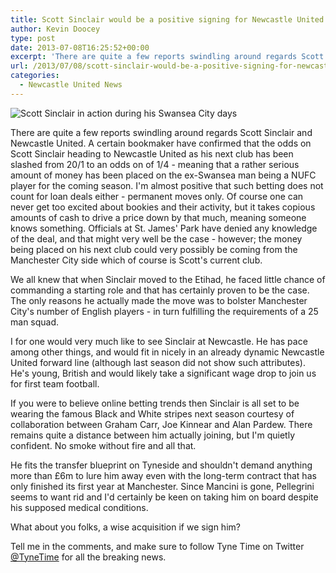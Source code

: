 ```yaml
---
title: Scott Sinclair would be a positive signing for Newcastle United
author: Kevin Doocey
type: post
date: 2013-07-08T16:25:52+00:00
excerpt: 'There are quite a few reports swindling around regards Scott Sinclair and Newcastle United. A certain bookmaker have confirmed that the odds on Scott Sinclair heading to Newcastle United as '
url: /2013/07/08/scott-sinclair-would-be-a-positive-signing-for-newcastle-united/
categories:
  - Newcastle United News
---
```


![Scott Sinclair in action during his Swansea City days](https://www.tynetime.com/wp-content/uploads/2013/07/Scott-Sinclair-NUFC.jpg "Sinclair - Would boost the number of English contingents on Tyneside")

There are quite a few reports swindling around regards Scott Sinclair and Newcastle United. A certain bookmaker have confirmed that the odds on Scott Sinclair heading to Newcastle United as his next club has been slashed from 20/1 to an odds on of 1/4 - meaning that a rather serious amount of money has been placed on the ex-Swansea man being a NUFC player for the coming season. I'm almost positive that such betting does not count for loan deals either - permanent moves only. Of course one can never get too excited about bookies and their activity, but it takes copious amounts of cash to drive a price down by that much, meaning someone knows something. Officials at St. James' Park have denied any knowledge of the deal, and that might very well be the case - however; the money being  placed on his next club could very possibly be coming from the Manchester City side which of course is Scott's current club.

We all knew that when Sinclair moved to the Etihad, he faced little chance of commanding a starting role and that has certainly proven to be the case. The only reasons he actually made the move was to bolster Manchester City's number of English players - in turn fulfilling the requirements of a 25 man squad.

I for one would very much like to see Sinclair at Newcastle. He has pace among other things, and would fit in nicely in an already dynamic Newcastle United forward line (although last season did not show such attributes). He's young, British and would likely take a significant wage drop to join us for first team football.

If you were to believe online betting trends then Sinclair is all set to be wearing the famous Black and White stripes next season courtesy of collaboration between Graham Carr, Joe Kinnear and Alan Pardew. There remains quite a distance between him actually joining, but I'm quietly confident. No smoke without fire and all that.

He fits the transfer blueprint on Tyneside and shouldn't demand anything more than £6m to lure him away even with the long-term contract that has only finished its first year at Manchester. Since Mancini is gone, Pellegrini seems to want rid and I'd certainly be keen on taking him on board despite his supposed medical conditions.

What about you folks, a wise acquisition if we sign him?

Tell me in the comments, and make sure to follow Tyne Time on Twitter [@TyneTime][1] for all the breaking news.

 [1]: https://twitter.com/tynetime
